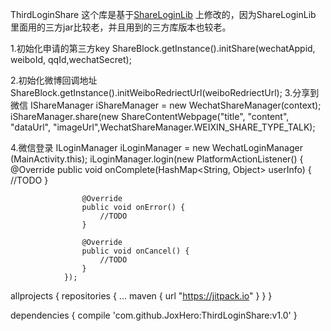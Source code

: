  ThirdLoginShare
  这个库是基于[ShareLoginLib](https://github.com/lingochamp/ShareLoginLib) 上修改的，因为ShareLoginLib 里面用的三方jar比较老，并且用到的三方库版本也较老。
  
  1.初始化申请的第三方key
       ShareBlock.getInstance().initShare(wechatAppid, weiboId, qqId,wechatSecret);
       
  2.初始化微博回调地址
       ShareBlock.getInstance().initWeiboRedriectUrl(weiboRedriectUrl);
  3.分享到微信
  IShareManager iShareManager = new WechatShareManager(context);
  iShareManager.share(new ShareContentWebpage("title", "content", "dataUrl",
  "imageUrl",WechatShareManager.WEIXIN_SHARE_TYPE_TALK);
  
  4.微信登录
  ILoginManager iLoginManager = new WechatLoginManager
                        (MainActivity.this);
                iLoginManager.login(new PlatformActionListener() {
                    @Override
                    public void onComplete(HashMap<String, Object> userInfo) {
                        //TODO
                    }

                    @Override
                    public void onError() {
                        //TODO
                    }

                    @Override
                    public void onCancel() {
                        //TODO
                    }
                });
       
       
allprojects {
		repositories {
			...
			maven { url "https://jitpack.io" }
		}
	}
  
  dependencies {
	        compile 'com.github.JoxHero:ThirdLoginShare:v1.0'
	}
  

